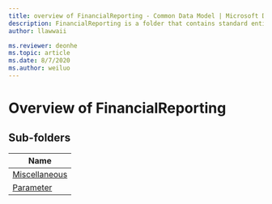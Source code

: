 ```yaml
---
title: overview of FinancialReporting - Common Data Model | Microsoft Docs
description: FinancialReporting is a folder that contains standard entities related to the Common Data Model.
author: llawwaii

ms.reviewer: deonhe
ms.topic: article
ms.date: 8/7/2020
ms.author: weiluo
---
```


# Overview of FinancialReporting


## Sub-folders

|Name|
|---|
|[Miscellaneous](Miscellaneous/overview.md)|
|[Parameter](Parameter/overview.md)|



